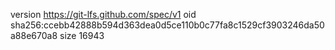 version https://git-lfs.github.com/spec/v1
oid sha256:ccebb42888b594d363dea0d5ce110b0c77fa8c1529cf3903246da50a88e670a8
size 16943
